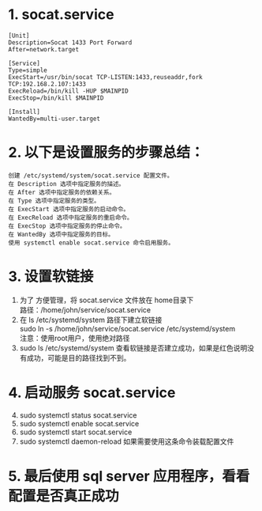 # 1. socat.service
```
[Unit]
Description=Socat 1433 Port Forward
After=network.target

[Service]
Type=simple
ExecStart=/usr/bin/socat TCP-LISTEN:1433,reuseaddr,fork TCP:192.168.2.107:1433
ExecReload=/bin/kill -HUP $MAINPID
ExecStop=/bin/kill $MAINPID

[Install]
WantedBy=multi-user.target
```
# 2. 以下是设置服务的步骤总结：

    创建 /etc/systemd/system/socat.service 配置文件。
    在 Description 选项中指定服务的描述。
    在 After 选项中指定服务的依赖关系。
    在 Type 选项中指定服务的类型。
    在 ExecStart 选项中指定服务的启动命令。
    在 ExecReload 选项中指定服务的重启命令。
    在 ExecStop 选项中指定服务的停止命令。
    在 WantedBy 选项中指定服务的目标。
    使用 systemctl enable socat.service 命令启用服务。

# 3. 设置软链接
1. 为了 方便管理，将 socat.service 文件放在 home目录下   
   路径：/home/john/service/socat.service  
2. 在 ls /etc/systemd/system 路径下建立软链接  
  sudo ln -s  /home/john/service/socat.service /etc/systemd/system  
  注意：使用root用户，使用绝对路径
3. sudo ls /etc/systemd/system 查看软链接是否建立成功，如果是红色说明没有成功，可能是目的路径找到不到。

# 4. 启动服务 socat.service
4. sudo systemctl status socat.service  
5. sudo systemctl enable socat.service
6. sudo systemctl start socat.service
7. sudo systemctl daemon-reload  如果需要使用这条命令装载配置文件

# 5. 最后使用 sql server 应用程序，看看配置是否真正成功

